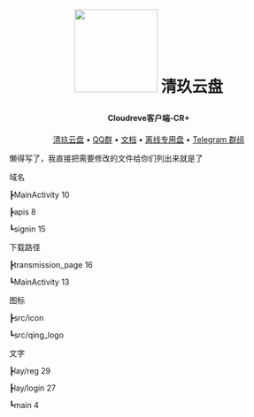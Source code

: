
<h1 align="center">
  
  <a href="https://www.qjpan.com/" alt="logo" ><img src="https://pan.z2z.cc/tu/logo-removebg-preview.png" width="150"/></a>
  清玖云盘
  <br>
</h1>

<h4 align="center">Cloudreve客户端-CR+</h4>

<p align="center">
  <a href="https://www.qingstore.cn">清玖云盘</a> •
  <a href="https://jq.qq.com/?_wv=1027&k=ZgLrYvkq">QQ群</a> •
  <a href="https://bk.qingstore.cn/">文档</a> •
  <a href="https://drive.qingstore.cn">离线专用盘</a> •
  <a href="https://t.me/qingjiucloud">Telegram 群组</a> 
</p>
懒得写了，我直接把需要修改的文件给你们列出来就是了


域名

┣MainActivity 10

┣apis 8

┗signin 15

下载路径

┣transmission_page 16

┗MainActivity 13

图标

┣src/icon

┗src/qing_logo

文字

┣lay/reg 29

┣lay/login 27

┗main 4
